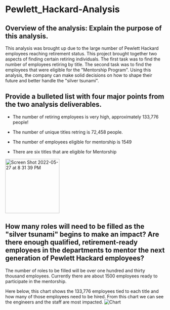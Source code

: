# Pewlett_Hackard-Analysis

## Overview of the analysis: Explain the purpose of this analysis.

This analysis was brought up due to the large number of Pewlett Hackard employees reaching retirement status. This project brought together two aspects of finding certain retiring individuals. The first task was to find the number of employees retiring by title. The second task was to find the employees that were eligible for the "Mentorship Program". Using this analysis, the company can make solid decisions on how to shape their future and better handle the "silver tsunami". 

## Provide a bulleted list with four major points from the two analysis deliverables. 

- The number of retiring employees is very high, approximately 133,776 people!

- The number of unique titles retring is 72,458 people.

- The number of employees eligible for mentorship is 1549

- There are six titles that are eligible for Mentorship
<img width="171" alt="Screen Shot 2022-05-27 at 8 31 39 PM" src="https://user-images.githubusercontent.com/100393032/170808256-1eaa1425-8f1c-4d56-b3b5-1e5b60a9ebbd.png">


## How many roles will need to be filled as the "silver tsunami" begins to make an impact? Are there enough qualified, retirement-ready employees in the departments to mentor the next generation of Pewlett Hackard employees?

The number of roles to be filled will be over one hundred and thirty thousand employees. Currently there are about 1500 employees ready to participate in the mentorship.

Here below, this chart shows the 133,776 employees tied to each title and how many of those employees need to be hired. From this chart we can see the engineers and the staff are most impacted.
![Chart](https://user-images.githubusercontent.com/100393032/170808584-ff8e12db-6981-41b4-ac7b-f4af038252c6.png)


